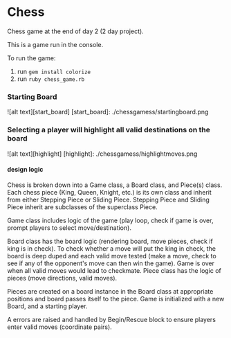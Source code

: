 # Chess

Chess game at the end of day 2 (2 day project).

This is a game run in the console.

To run the game:

1. run `gem install colorize`
2. run `ruby chess_game.rb`

### Starting Board
![alt text][start_board]
[start_board]: ./chessgamess/startingboard.png


### Selecting a player will highlight all valid destinations on the board
![alt text][highlight]
[highlight]: ./chessgamess/highlightmoves.png

#### design logic

Chess is broken down into a Game class, a Board class, and Piece(s) class. Each chess piece (King, Queen, Knight, etc.) is its own class
and inherit from either Stepping Piece or Sliding Piece. Stepping Piece and Sliding Piece
inherit are subclasses of the superclass Piece.

Game class includes logic of the game (play loop, check if game is over, prompt players to select move/destination).

Board class has the board logic (rendering board, move pieces, check if king is in check).
To check whether a move will put the king in check, the board is deep duped and each
valid move tested (make a move, check to see if any of the opponent's move can then win the game). Game is over when all valid moves would lead to checkmate.
Piece class has the logic of pieces (move directions, valid moves).

Pieces are created on a board instance in the Board class at appropriate positions and board passes itself to the piece. Game is initialized with a new Board, and a starting player.

A errors are raised and handled by Begin/Rescue block to ensure players enter valid moves (coordinate pairs).
